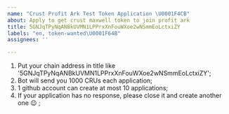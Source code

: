 ```yaml
---
name: "Crust Profit Ark Test Token Application \U0001F4CB"
about: Apply to get crust maxwell token to join profit ark
title: 5GNJqTPyNqANBkUVMN1LPPrxXnFouWXoe2wNSmmEoLctxiZY
labels: "en, token-wanted\U0001F64B"
assignees: ''

---
```


1. Put your chain address in title like '5GNJqTPyNqANBkUVMN1LPPrxXnFouWXoe2wNSmmEoLctxiZY';
2. Bot will send you 1000 CRUs each application;
3. 1 github account can create at most 10 applications;
4. If your application has no response, please close it and create another one  😉 ;
